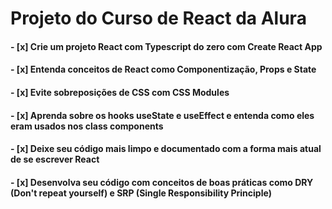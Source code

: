 # Projeto do Curso de React da Alura

#### - [x] Crie um projeto React com Typescript do zero com Create React App
#### - [x] Entenda conceitos de React como Componentização, Props e State
#### - [x] Evite sobreposições de CSS com CSS Modules
#### - [x] Aprenda sobre os hooks useState e useEffect e entenda como eles eram usados nos class components
#### - [x] Deixe seu código mais limpo e documentado com a forma mais atual de se escrever React
#### - [x] Desenvolva seu código com conceitos de boas práticas como DRY (Don't repeat yourself) e SRP (Single Responsibility Principle)